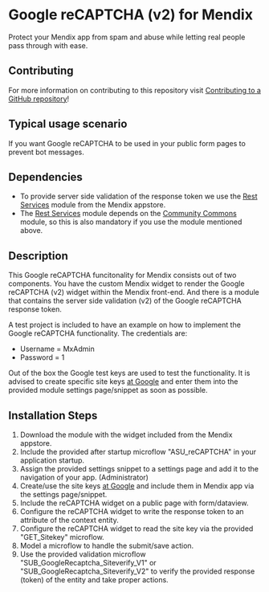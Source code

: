 # Google reCAPTCHA (v2) for Mendix

Protect your Mendix app from spam and abuse while letting real people pass through with ease.

## Contributing

For more information on contributing to this repository visit [Contributing to a GitHub repository](https://world.mendix.com/display/howto50/Contributing+to+a+GitHub+repository)!

## Typical usage scenario

If you want Google reCAPTCHA to be used in your public form pages to prevent bot messages.

## Dependencies
- To provide server side validation of the response token we use the [Rest Services](https://appstore.home.mendix.com/link/app/997/Mendix/Rest-Services) module from the Mendix appstore.
- The [Rest Services](https://appstore.home.mendix.com/link/app/997/Mendix/Rest-Services) module depends on the [Community Commons](https://appstore.home.mendix.com/link/app/170/Mendix/Community-Commons-Function-Library) module, so this is also mandatory if you use the module mentioned above.

## Description

This Google reCAPTCHA funcitonality for Mendix consists out of two components.
You have the custom Mendix widget to render the Google reCAPTCHA (v2) widget within the Mendix front-end.
And there is a module that contains the server side validation (v2) of the Google reCAPTCHA response token.

A test project is included to have an example on how to implement the Google reCAPTCHA functionality.
The credentials are:
- Username = MxAdmin
- Password = 1

Out of the box the Google test keys are used to test the functionality. It is advised to create specific site keys [at Google](https://www.google.com/recaptcha/admin#createsite) and enter them into the provided module settings page/snippet as soon as possible.

## Installation Steps
1. Download the module with the widget included from the Mendix appstore.
2. Include the provided after startup microflow "ASU_reCAPTCHA" in your application startup.
3. Assign the provided settings snippet to a settings page and add it to the navigation of your app. (Administrator)
4. Create/use the site keys [at Google](https://www.google.com/recaptcha/admin#createsite) and include them in Mendix app via the settings page/snippet.
5. Include the reCAPTCHA widget on a public page with form/dataview.
6. Configure the reCAPTCHA widget to write the response token to an attribute of the context entity.
7. Configure the reCAPTCHA widget to read the site key via the provided "GET_Sitekey" microflow.
8. Model a microflow to handle the submit/save action.
9. Use the provided validation microflow "SUB_GoogleRecaptcha_Siteverify_V1" or "SUB_GoogleRecaptcha_Siteverify_V2" to verify the provided response (token) of the entity and take proper actions.